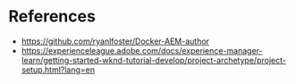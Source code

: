 # References
* https://github.com/ryanlfoster/Docker-AEM-author
* https://experienceleague.adobe.com/docs/experience-manager-learn/getting-started-wknd-tutorial-develop/project-archetype/project-setup.html?lang=en
